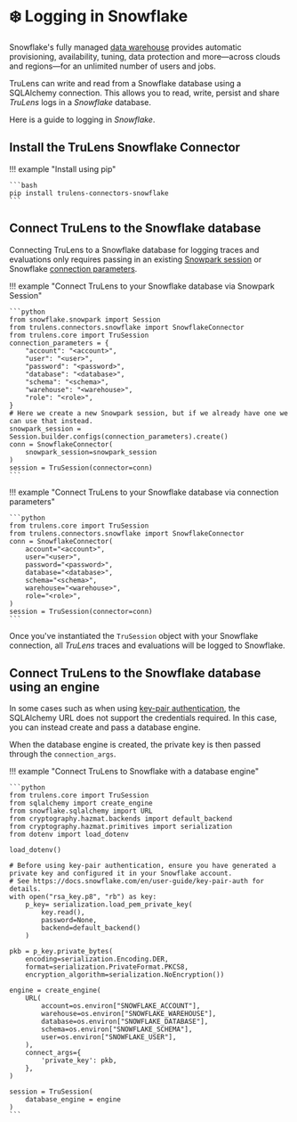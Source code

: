 # ❄️ Logging in Snowflake

Snowflake's fully managed [data warehouse](https://www.snowflake.com/en/data-cloud/workloads/data-warehouse/?utm_cta=website-homepage-workload-card-data-warehouse) provides automatic provisioning, availability, tuning, data protection and more—across clouds and regions—for an unlimited number of users and jobs.

TruLens can write and read from a Snowflake database using a SQLAlchemy connection. This allows you to read, write, persist and share _TruLens_ logs in a _Snowflake_ database.

Here is a guide to logging in _Snowflake_.

## Install the TruLens Snowflake Connector

!!! example "Install using pip"

    ```bash
    pip install trulens-connectors-snowflake
    ```

## Connect TruLens to the Snowflake database

Connecting TruLens to a Snowflake database for logging traces and evaluations only requires passing in an existing [Snowpark session](https://docs.snowflake.com/en/developer-guide/snowpark/reference/python/latest/snowpark/api/snowflake.snowpark.Session#snowflake.snowpark.Session) or Snowflake [connection parameters](https://docs.snowflake.com/developer-guide/python-connector/python-connector-api#connect).

!!! example "Connect TruLens to your Snowflake database via Snowpark Session"

    ```python
    from snowflake.snowpark import Session
    from trulens.connectors.snowflake import SnowflakeConnector
    from trulens.core import TruSession
    connection_parameters = {
        "account": "<account>",
        "user": "<user>",
        "password": "<password>",
        "database": "<database>",
        "schema": "<schema>",
        "warehouse": "<warehouse>",
        "role": "<role>",
    }
    # Here we create a new Snowpark session, but if we already have one we can use that instead.
    snowpark_session = Session.builder.configs(connection_parameters).create()
    conn = SnowflakeConnector(
        snowpark_session=snowpark_session
    )
    session = TruSession(connector=conn)
    ```

!!! example "Connect TruLens to your Snowflake database via connection parameters"

    ```python
    from trulens.core import TruSession
    from trulens.connectors.snowflake import SnowflakeConnector
    conn = SnowflakeConnector(
        account="<account>",
        user="<user>",
        password="<password>",
        database="<database>",
        schema="<schema>",
        warehouse="<warehouse>",
        role="<role>",
    )
    session = TruSession(connector=conn)
    ```

Once you've instantiated the `TruSession` object with your Snowflake connection, all _TruLens_ traces and evaluations will be logged to Snowflake.

## Connect TruLens to the Snowflake database using an engine

In some cases such as when using [key-pair authentication](https://docs.snowflake.com/en/developer-guide/python-connector/sqlalchemy#key-pair-authentication-support), the SQLAlchemy URL does not support the credentials required. In this case, you can instead create and pass a database engine.

When the database engine is created, the private key is then passed through the `connection_args`.

!!! example "Connect TruLens to Snowflake with a database engine"

    ```python
    from trulens.core import TruSession
    from sqlalchemy import create_engine
    from snowflake.sqlalchemy import URL
    from cryptography.hazmat.backends import default_backend
    from cryptography.hazmat.primitives import serialization
    from dotenv import load_dotenv

    load_dotenv()

    # Before using key-pair authentication, ensure you have generated a private key and configured it in your Snowflake account.
    # See https://docs.snowflake.com/en/user-guide/key-pair-auth for details.
    with open("rsa_key.p8", "rb") as key:
        p_key= serialization.load_pem_private_key(
            key.read(),
            password=None,
            backend=default_backend()
        )

    pkb = p_key.private_bytes(
        encoding=serialization.Encoding.DER,
        format=serialization.PrivateFormat.PKCS8,
        encryption_algorithm=serialization.NoEncryption())

    engine = create_engine(
        URL(
            account=os.environ["SNOWFLAKE_ACCOUNT"],
            warehouse=os.environ["SNOWFLAKE_WAREHOUSE"],
            database=os.environ["SNOWFLAKE_DATABASE"],
            schema=os.environ["SNOWFLAKE_SCHEMA"],
            user=os.environ["SNOWFLAKE_USER"],
        ),
        connect_args={
            'private_key': pkb,
        },
    )

    session = TruSession(
        database_engine = engine
    )
    ```
